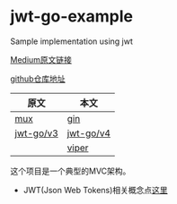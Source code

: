 # jwt-go-example

Sample implementation using jwt

[Medium原文链接](https://medium.com/@Raulgzm/securing-golang-api-using-json-web-token-jwt-2dc363792a48)

[github仓库地址](https://github.com/brainattica/golang-jwt-authentication-api-sample)

|原文|本文|
|---|---|
|[mux](https://github.com/gorilla/mux)|[gin](https://github.com/gin-gonic/gin)|
|[jwt-go/v3](https://github.com/dgrijalva/jwt-go)|[jwt-go/v4](https://github.com/dgrijalva/jwt-go)|
||[viper](https://github.com/spf13/viper)|


这个项目是一个典型的MVC架构。

- JWT(Json Web Tokens)相关概念点[这里](https://promacanthus.netlify.app/%E5%BC%80%E5%8F%91%E6%A1%86%E6%9E%B6/jwt/01-jwt%E7%AE%80%E4%BB%8B/)
